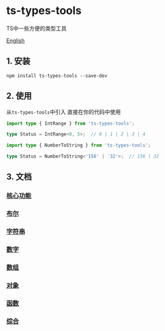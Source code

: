 # ts-types-tools
TS中一些方便的类型工具

[English](./README.en.md)

## 1. 安装

```shell
npm install ts-types-tools --save-dev
```

## 2. 使用

从`ts-types-tools`中引入
直接在你的代码中使用

```typescript
import type { IntRange } from 'ts-types-tools';

type Status = IntRange<0, 5>;  // 0 | 1 | 2 | 3 | 4
```

```typescript
import type { NumberToString } from 'ts-types-tools';

type Status = NumberToString<'156' | '32'>;  // 156 | 32
```

## 3. 文档

### [核心功能](./docs/zh/core/index.md)

### [布尔](./docs/zh/boolean/index.md)

### [字符串](./docs/zh/string/index.md)

### [数字](./docs/zh/number/index.md)

### [数组](./docs/zh/array/index.md)

### [对象](./docs/zh/object/index.md)

### [函数](./docs/zh/function/index.md)

### [综合](./docs/zh/mixins/index.md)
